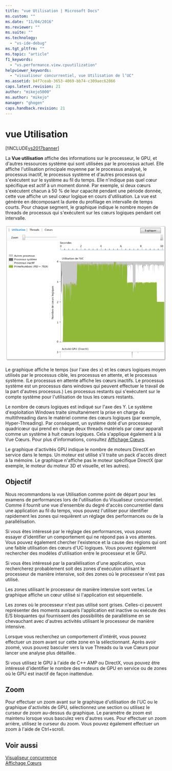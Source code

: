 ```yaml
---
title: "vue Utilisation | Microsoft Docs"
ms.custom: ""
ms.date: "11/04/2016"
ms.reviewer: ""
ms.suite: ""
ms.technology: 
  - "vs-ide-debug"
ms.tgt_pltfrm: ""
ms.topic: "article"
f1_keywords: 
  - "vs.performance.view.cpuutilization"
helpviewer_keywords: 
  - "visualiseur concurrentiel, vue Utilisation de l’UC"
ms.assetid: b4f7ceab-3653-4069-bb74-c309aec62866
caps.latest.revision: 21
author: "mikejo5000"
ms.author: "mikejo"
manager: "ghogen"
caps.handback.revision: 21
---
```

# vue Utilisation
[!INCLUDE[vs2017banner](../code-quality/includes/vs2017banner.md)]

La **Vue utilisation** affiche des informations sur le processeur, le GPU, et d'autres ressources système qui sont utilisées par le processus actuel.  Elle affiche l'utilisation principale moyenne par le processus analysé, le processus inactif, le processus système et d'autres processus qui s'exécutent sur le système au fil du temps.  Elle n'indique pas quel cœur spécifique est actif à un moment donné.  Par exemple, si deux cœurs s'exécutent chacun à 50 % de leur capacité pendant une période donnée, cette vue affiche un seul cœur logique en cours d'utilisation.  La vue est générée en décomposant la durée du profilage en intervalle de temps courts.  Pour chaque segment, le graphique indique le nombre moyen de threads de processus qui s'exécutent sur les cœurs logiques pendant cet intervalle.  
  
 ![Utilisation de l’UC, vue](../profiling/media/vsts_ppacpuutil.png "VSTS\_PPAcpuUtil")  
  
 Le graphique affiche le temps \(sur l'axe des x\) et les cœurs logiques moyen utilisés par le processus cible, les processus en attente, et le processus système. \(Le processus en attente affiche les cœurs inactifs.  Le processus système est un processus dans windows qui peuvent effectuer le travail de la part d'autres processus.\) Les processus restants qui s'exécutent sur le compte système pour l'utilisation de tous les cœurs restants.  
  
 Le nombre de cœurs logiques est indiqué sur l'axe des Y.  Le système d'exploitation Windows traite simultanément la prise en charge du multithreading dans le matériel comme des cœurs logiques \(par exemple, Hyper\-Threading\).  Par conséquent, un système doté d'un processeur quadricœur qui prend en charge deux threads matériels par cœur apparaît comme un système à huit cœurs logiques.  Cela s'applique également à la Vue Cœurs.  Pour plus d'informations, consultez [Affichage Cœurs](../profiling/cores-view.md).  
  
 Le graphique d'activités GPU indique le nombre de moteurs DirectX en service dans le temps.  Un moteur est utilisé s'il traite un pack d'accès direct à la mémoire.  Le graphique n'affiche pas le moteur spécifique DirectX \(par exemple, le moteur du moteur 3D et visuelle, et les autres\).  
  
## Objectif  
 Nous recommandons la vue Utilisation comme point de départ pour les examens de performances lors de l'utilisation du Visualiseur concurrentiel.  Comme il fournit une vue d'ensemble du degré d'accès concurrentiel dans une application au fil du temps, vous pouvez l'utiliser pour identifier rapidement les zones qui requièrent un réglage des performances ou de la parallélisation.  
  
 Si vous êtes intéressé par le réglage des performances, vous pouvez essayer d'identifier un comportement qui ne répond pas à vos attentes.  Vous pouvez également chercher l'existence et la cause des régions qui ont une faible utilisation des cœurs d'UC logiques.  Vous pouvez également rechercher des modèles d'utilisation entre le processeur et le GPU.  
  
 Si vous êtes intéressé par la parallélisation d'une application, vous rechercherez probablement soit des zones d'exécution utilisant le processeur de manière intensive, soit des zones où le processeur n'est pas utilisé.  
  
 Les zones utilisant le processeur de manière intensive sont vertes.  Le graphique affiche un cœur utilisé si l'application est séquentielle.  
  
 Les zones où le processeur n'est pas utilisé sont grises.  Celles\-ci peuvent représenter des moments auxquels l'application est inactive ou exécute des E\/S bloquantes qui fournissent des possibilités de parallélisme en se chevauchant avec d'autres activités utilisant le processeur de manière intensive.  
  
 Lorsque vous recherchez un comportement d'intérêt, vous pouvez effectuer un zoom avant sur cette zone en la sélectionnant.  Après avoir zoomé, vous pouvez basculer vers la vue Threads ou la vue Cœurs pour lancer une analyse plus détaillée.  
  
 Si vous utilisez le GPU à l'aide de C\+\+ AMP ou DirectX, vous pouvez être intéressé d'identifier le nombre des moteurs de GPU en service ou de zones où le GPU est inactif de façon inattendue.  
  
## Zoom  
 Pour effectuer un zoom avant sur le graphique d'utilisation de l'UC ou le graphique d'activités de GPU, sélectionnez une section ou utilisez le curseur de zoom au\-dessus du graphique.  Le paramètre de zoom est maintenu lorsque vous basculez vers d'autres vues.  Pour effectuer un zoom arrière, utilisez le curseur du zoom.  Vous pouvez également effectuer un zoom à l'aide de Ctrl\+scroll.  
  
## Voir aussi  
 [Visualiseur concurrence](../profiling/concurrency-visualizer.md)   
 [Affichage Cœurs](../profiling/cores-view.md)